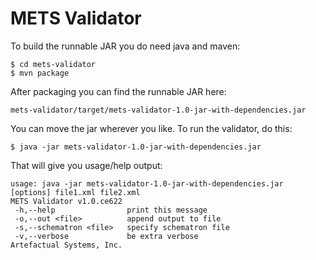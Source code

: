 METS Validator
==============

To build the runnable JAR you do need java and maven:

    $ cd mets-validator
    $ mvn package

After packaging you can find the runnable JAR here:

    mets-validator/target/mets-validator-1.0-jar-with-dependencies.jar

You can move the jar wherever you like. To run the validator, do this:

    $ java -jar mets-validator-1.0-jar-with-dependencies.jar

That will give you usage/help output:

    usage: java -jar mets-validator-1.0-jar-with-dependencies.jar [options] file1.xml file2.xml
    METS Validator v1.0.ce622
     -h,--help                print this message
     -o,--out <file>          append output to file
     -s,--schematron <file>   specify schematron file
     -v,--verbose             be extra verbose
    Artefactual Systems, Inc.
